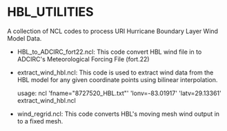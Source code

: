 # HBL_UTILITIES
A collection of NCL codes to process URI Hurricane Boundary Layer Wind Model Data.  

- HBL_to_ADCIRC_fort22.ncl: This code convert HBL wind file in to ADCIRC's Meteorological Forcing File (fort.22)

- extract_wind_hbl.ncl: This code is used to extract wind data from the HBL model for any given coordinate points using bilinear interpolation.

  usage: ncl 'fname="8727520_HBL.txt"' 'lonv=-83.01917' 'latv=29.13361' extract_wind_hbl.ncl

- wind_regrid.ncl: This code converts HBL's moving mesh wind output in to a fixed mesh.





